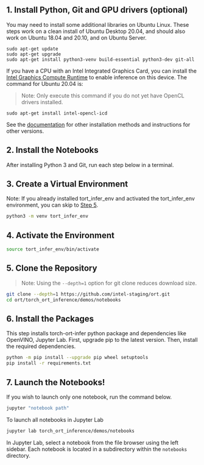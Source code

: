 ## 1. Install Python, Git and GPU drivers (optional)

You may need to install some additional libraries on Ubuntu Linux. These steps work on a clean install of Ubuntu Desktop 20.04, and should also work on Ubuntu 18.04 and 20.10, and on Ubuntu Server.

```
sudo apt-get update
sudo apt-get upgrade
sudo apt-get install python3-venv build-essential python3-dev git-all
```

If you have a CPU with an Intel Integrated Graphics Card, you can install the [Intel Graphics Compute Runtime](https://github.com/intel/compute-runtime) to enable inference on this device. The command for Ubuntu 20.04 is:

> Note: Only execute this command if you do not yet have OpenCL drivers installed.

```
sudo apt-get install intel-opencl-icd
```

See the [documentation](https://github.com/intel/compute-runtime) for other installation methods and instructions for other versions.

## 2. Install the Notebooks

After installing Python 3 and Git, run each step below in a terminal.

## 3. Create a Virtual Environment

Note: If you already installed tort_infer_env and activated the tort_infer_env environment, you can skip to [Step 5](#5-clone-the-repository).

```bash
python3 -m venv tort_infer_env
```

## 4. Activate the Environment

```bash
source tort_infer_env/bin/activate
```

## 5. Clone the Repository

> Note: Using the `--depth=1` option for git clone reduces download size.

```bash
git clone --depth=1 https://github.com/intel-staging/ort.git
cd ort/torch_ort_inference/demos/notebooks
```

## 6. Install the Packages

This step installs torch-ort-infer python package and dependencies like OpenVINO, Jupyter Lab. First, upgrade pip to the latest version. Then, install the required dependencies. 

```bash
python -m pip install --upgrade pip wheel setuptools
pip install -r requirements.txt
```

## 7. Launch the Notebooks!

If you wish to launch only one notebook, run the command below.

```bash
jupyter "notebook path"
```

To launch all notebooks in Jupyter Lab

```bash
jupyter lab torch_ort_inference/demos/notebooks
```

In Jupyter Lab, select a notebook from the file browser using the left sidebar. Each notebook is located in a subdirectory within the `notebooks` directory.
